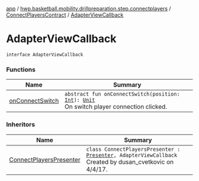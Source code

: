 [app](../../../index.md) / [hwp.basketball.mobility.drillpreparation.step.connectplayers](../../index.md) / [ConnectPlayersContract](../index.md) / [AdapterViewCallback](.)

# AdapterViewCallback

`interface AdapterViewCallback`

### Functions

| Name | Summary |
|---|---|
| [onConnectSwitch](on-connect-switch.md) | `abstract fun onConnectSwitch(position: `[`Int`](https://kotlinlang.org/api/latest/jvm/stdlib/kotlin/-int/index.html)`): `[`Unit`](https://kotlinlang.org/api/latest/jvm/stdlib/kotlin/-unit/index.html)<br>On switch player connection clicked. |

### Inheritors

| Name | Summary |
|---|---|
| [ConnectPlayersPresenter](../../-connect-players-presenter/index.md) | `class ConnectPlayersPresenter : `[`Presenter`](../-presenter/index.md)`, AdapterViewCallback`<br>Created by dusan_cvetkovic on 4/4/17. |
